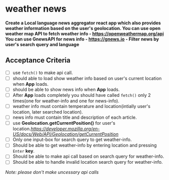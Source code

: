 # weather news 

**Create a Local language news aggregator react app which also provides weather information based on the user's geolocation. You can use open weather map API to fetch weather info - https://openweathermap.org/api You can use GnewsAPI for news info - https://gnews.io - Filter news by user's search query and language**

## Acceptance Criteria
- [ ] use ```fetch()``` to make api call.
- [ ] should able to load show weather info based on user's current location when **App** loads.
- [ ] should be able to show news info when **App** loads.
- [ ] After **App** loads completely you should have called ```fetch()``` only 2 times(one for weather-info and one for news-info).
- [ ] weather info must contain temperature and location(intially user's location, later searched location).
- [ ] news info must contain title and description of each article.
- [ ] use **Geolocation.getCurrentPosition()** for user's location.*https://developer.mozilla.org/en-US/docs/Web/API/Geolocation/getCurrentPosition*
- [ ] Only one input-box for search query to get weather-info.
- [ ] Should be able to get weather-info by entering location and pressing ```Enter``` **key**.
- [ ] Should be able to make api call based on search query for weather-info.
- [ ] Should be able to handle invalid location search query for weather-info.

*Note: please don't make uncessary api calls*
